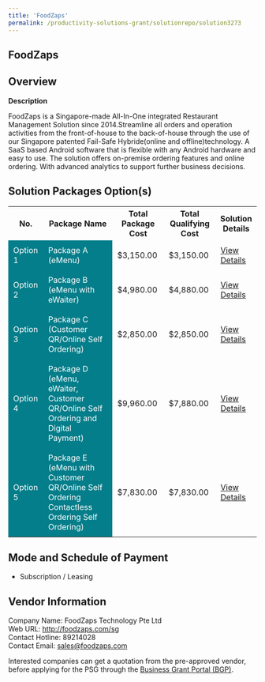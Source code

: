 ```yaml
---
title: 'FoodZaps'
permalink: /productivity-solutions-grant/solutionrepo/solution3273
---
```


## FoodZaps

## Overview

**Description**

FoodZaps is a Singapore-made All-In-One integrated Restaurant Management Solution since 2014.Streamline all orders and operation activities from the front-of-house to the back-of-house through the use of our Singapore patented Fail-Safe Hybride(online and offline)technology. A SaaS based Android software that is flexible with any Android hardware and easy to use. The solution offers on-premise ordering features and online ordering. With advanced analytics to support further business decisions.

## Solution Packages Option(s)

<table>
<tr>
<th><b>No.</b></th>
<th><b>Package Name</b></th>
<th><b>Total Package Cost</b></th>
<th><b>Total Qualifying Cost</b></th>
<th><b>Solution Details</b></th>
</tr>
<tr>
<td style='padding: 10px; background-color: #037E8A; color: #FFFFFF;'>Option 1</td>
<td style='padding: 10px; background-color: #037E8A; color: #FFFFFF;'>Package A (eMenu)</td>
<td style='padding: 10px;'>$3,150.00</td>
<td style='padding: 10px;'>$3,150.00</td>
<td style='padding: 10px;'><a href='/images/psg/Foodzap_20220151_Desensitised_Annex_3__Part_1.pdf' target='_blank'>View Details</a></td>
</tr>
<tr>
<td style='padding: 10px; background-color: #037E8A; color: #FFFFFF;'>Option 2</td>
<td style='padding: 10px; background-color: #037E8A; color: #FFFFFF;'>Package B (eMenu with eWaiter)</td>
<td style='padding: 10px;'>$4,980.00</td>
<td style='padding: 10px;'>$4,880.00</td>
<td style='padding: 10px;'><a href='/images/psg/Foodzap_20220151_Desensitised_Annex_3__Part_2.pdf' target='_blank'>View Details</a></td>
</tr>
<tr>
<td style='padding: 10px; background-color: #037E8A; color: #FFFFFF;'>Option 3</td>
<td style='padding: 10px; background-color: #037E8A; color: #FFFFFF;'>Package C (Customer QR/Online Self Ordering)</td>
<td style='padding: 10px;'>$2,850.00</td>
<td style='padding: 10px;'>$2,850.00</td>
<td style='padding: 10px;'><a href='/images/psg/Foodzap_20220151_Desensitised_Annex_3__Part_3.pdf' target='_blank'>View Details</a></td>
</tr>
<tr>
<td style='padding: 10px; background-color: #037E8A; color: #FFFFFF;'>Option 4</td>
<td style='padding: 10px; background-color: #037E8A; color: #FFFFFF;'>Package D (eMenu, eWaiter, Customer QR/Online Self Ordering and Digital Payment)</td>
<td style='padding: 10px;'>$9,960.00</td>
<td style='padding: 10px;'>$7,880.00</td>
<td style='padding: 10px;'><a href='/images/psg/Foodzap_20220151_Desensitised_Annex_3__Part_4.pdf' target='_blank'>View Details</a></td>
</tr>
<tr>
<td style='padding: 10px; background-color: #037E8A; color: #FFFFFF;'>Option 5</td>
<td style='padding: 10px; background-color: #037E8A; color: #FFFFFF;'>Package E (eMenu with Customer QR/Online Self Ordering Contactless Ordering Self Ordering)</td>
<td style='padding: 10px;'>$7,830.00</td>
<td style='padding: 10px;'>$7,830.00</td>
<td style='padding: 10px;'><a href='/images/psg/Foodzap_20220151_Desensitised_Annex_3__Part_5.pdf' target='_blank'>View Details</a></td>
</tr>
</table>

## Mode and Schedule of Payment

 - Subscription / Leasing

## Vendor Information

 Company Name: FoodZaps Technology Pte Ltd<br>Web URL: http://foodzaps.com/sg <br>Contact Hotline: 89214028 <br>Contact Email: sales@foodzaps.com <br>

Interested companies can get a quotation from the pre-approved vendor, before applying for the PSG through the <a href='https://www.businessgrants.gov.sg/' target='_blank' rel='noopener'>Business Grant Portal (BGP)</a>.

<script src="/jquery/resize-tables.js"></script>
